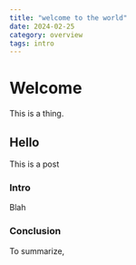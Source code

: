 ```yaml
---
title: "welcome to the world"
date: 2024-02-25
category: overview
tags: intro
---
```


# Welcome

This is a thing.

## Hello

This is a post

### Intro

Blah

### Conclusion

To summarize, 
